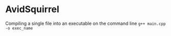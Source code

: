 AvidSquirrel
============
Compiling a single file into an executable on the command line
```g++ main.cpp -o exec_name```